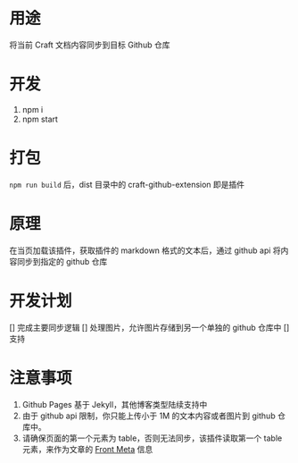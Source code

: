 # 用途

将当前 Craft 文档内容同步到目标 Github 仓库

# 开发

1. npm i
2. npm start

# 打包

`npm run build` 后，dist 目录中的 craft-github-extension 即是插件

# 原理

在当页加载该插件，获取插件的 markdown 格式的文本后，通过 github api 将内容同步到指定的 github 仓库

# 开发计划

[] 完成主要同步逻辑
[] 处理图片，允许图片存储到另一个单独的 github 仓库中
[] 支持

# 注意事项

1. Github Pages 基于 Jekyll，其他博客类型陆续支持中
2. 由于 github api 限制，你只能上传小于 1M 的文本内容或者图片到 github 仓库中。
3. 请确保页面的第一个元素为 table，否则无法同步，该插件读取第一个 table 元素，来作为文章的 [Front Meta](https://jekyllrb.com/docs/front-matter/) 信息

